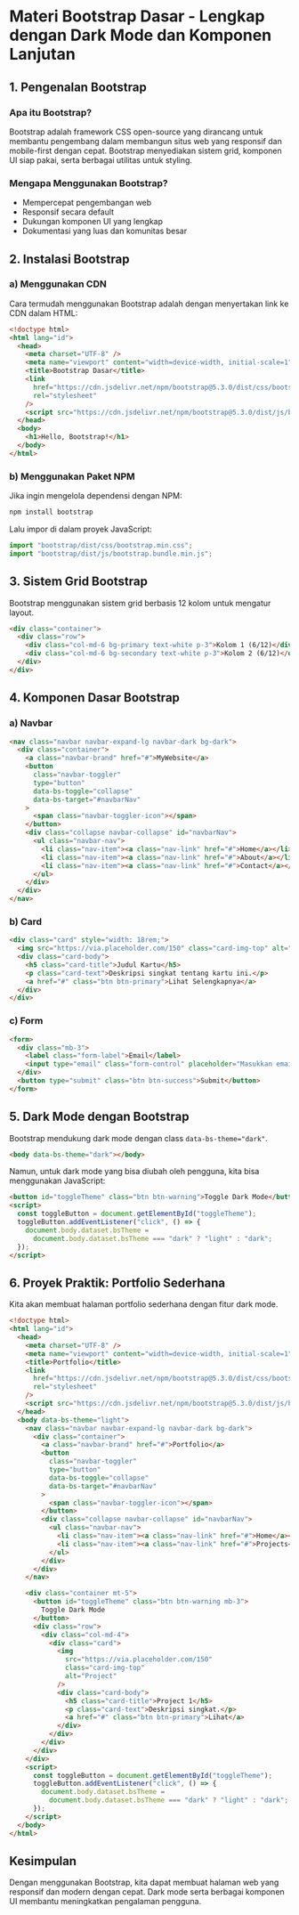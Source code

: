 # Materi Bootstrap Dasar - Lengkap dengan Dark Mode dan Komponen Lanjutan

## 1. Pengenalan Bootstrap

### Apa itu Bootstrap?

Bootstrap adalah framework CSS open-source yang dirancang untuk membantu pengembang dalam membangun situs web yang responsif dan mobile-first dengan cepat. Bootstrap menyediakan sistem grid, komponen UI siap pakai, serta berbagai utilitas untuk styling.

### Mengapa Menggunakan Bootstrap?

- Mempercepat pengembangan web
- Responsif secara default
- Dukungan komponen UI yang lengkap
- Dokumentasi yang luas dan komunitas besar

## 2. Instalasi Bootstrap

### a) Menggunakan CDN

Cara termudah menggunakan Bootstrap adalah dengan menyertakan link ke CDN dalam HTML:

```html
<!doctype html>
<html lang="id">
  <head>
    <meta charset="UTF-8" />
    <meta name="viewport" content="width=device-width, initial-scale=1" />
    <title>Bootstrap Dasar</title>
    <link
      href="https://cdn.jsdelivr.net/npm/bootstrap@5.3.0/dist/css/bootstrap.min.css"
      rel="stylesheet"
    />
    <script src="https://cdn.jsdelivr.net/npm/bootstrap@5.3.0/dist/js/bootstrap.bundle.min.js"></script>
  </head>
  <body>
    <h1>Hello, Bootstrap!</h1>
  </body>
</html>
```

### b) Menggunakan Paket NPM

Jika ingin mengelola dependensi dengan NPM:

```sh
npm install bootstrap
```

Lalu impor di dalam proyek JavaScript:

```js
import "bootstrap/dist/css/bootstrap.min.css";
import "bootstrap/dist/js/bootstrap.bundle.min.js";
```

## 3. Sistem Grid Bootstrap

Bootstrap menggunakan sistem grid berbasis 12 kolom untuk mengatur layout.

```html
<div class="container">
  <div class="row">
    <div class="col-md-6 bg-primary text-white p-3">Kolom 1 (6/12)</div>
    <div class="col-md-6 bg-secondary text-white p-3">Kolom 2 (6/12)</div>
  </div>
</div>
```

## 4. Komponen Dasar Bootstrap

### a) Navbar

```html
<nav class="navbar navbar-expand-lg navbar-dark bg-dark">
  <div class="container">
    <a class="navbar-brand" href="#">MyWebsite</a>
    <button
      class="navbar-toggler"
      type="button"
      data-bs-toggle="collapse"
      data-bs-target="#navbarNav"
    >
      <span class="navbar-toggler-icon"></span>
    </button>
    <div class="collapse navbar-collapse" id="navbarNav">
      <ul class="navbar-nav">
        <li class="nav-item"><a class="nav-link" href="#">Home</a></li>
        <li class="nav-item"><a class="nav-link" href="#">About</a></li>
        <li class="nav-item"><a class="nav-link" href="#">Contact</a></li>
      </ul>
    </div>
  </div>
</nav>
```

### b) Card

```html
<div class="card" style="width: 18rem;">
  <img src="https://via.placeholder.com/150" class="card-img-top" alt="..." />
  <div class="card-body">
    <h5 class="card-title">Judul Kartu</h5>
    <p class="card-text">Deskripsi singkat tentang kartu ini.</p>
    <a href="#" class="btn btn-primary">Lihat Selengkapnya</a>
  </div>
</div>
```

### c) Form

```html
<form>
  <div class="mb-3">
    <label class="form-label">Email</label>
    <input type="email" class="form-control" placeholder="Masukkan email" />
  </div>
  <button type="submit" class="btn btn-success">Submit</button>
</form>
```

## 5. Dark Mode dengan Bootstrap

Bootstrap mendukung dark mode dengan class `data-bs-theme="dark"`.

```html
<body data-bs-theme="dark"></body>
```

Namun, untuk dark mode yang bisa diubah oleh pengguna, kita bisa menggunakan JavaScript:

```html
<button id="toggleTheme" class="btn btn-warning">Toggle Dark Mode</button>
<script>
  const toggleButton = document.getElementById("toggleTheme");
  toggleButton.addEventListener("click", () => {
    document.body.dataset.bsTheme =
      document.body.dataset.bsTheme === "dark" ? "light" : "dark";
  });
</script>
```

## 6. Proyek Praktik: Portfolio Sederhana

Kita akan membuat halaman portfolio sederhana dengan fitur dark mode.

```html
<!doctype html>
<html lang="id">
  <head>
    <meta charset="UTF-8" />
    <meta name="viewport" content="width=device-width, initial-scale=1" />
    <title>Portfolio</title>
    <link
      href="https://cdn.jsdelivr.net/npm/bootstrap@5.3.0/dist/css/bootstrap.min.css"
      rel="stylesheet"
    />
    <script src="https://cdn.jsdelivr.net/npm/bootstrap@5.3.0/dist/js/bootstrap.bundle.min.js"></script>
  </head>
  <body data-bs-theme="light">
    <nav class="navbar navbar-expand-lg navbar-dark bg-dark">
      <div class="container">
        <a class="navbar-brand" href="#">Portfolio</a>
        <button
          class="navbar-toggler"
          type="button"
          data-bs-toggle="collapse"
          data-bs-target="#navbarNav"
        >
          <span class="navbar-toggler-icon"></span>
        </button>
        <div class="collapse navbar-collapse" id="navbarNav">
          <ul class="navbar-nav">
            <li class="nav-item"><a class="nav-link" href="#">Home</a></li>
            <li class="nav-item"><a class="nav-link" href="#">Projects</a></li>
          </ul>
        </div>
      </div>
    </nav>

    <div class="container mt-5">
      <button id="toggleTheme" class="btn btn-warning mb-3">
        Toggle Dark Mode
      </button>
      <div class="row">
        <div class="col-md-4">
          <div class="card">
            <img
              src="https://via.placeholder.com/150"
              class="card-img-top"
              alt="Project"
            />
            <div class="card-body">
              <h5 class="card-title">Project 1</h5>
              <p class="card-text">Deskripsi singkat.</p>
              <a href="#" class="btn btn-primary">Lihat</a>
            </div>
          </div>
        </div>
      </div>
    </div>
    <script>
      const toggleButton = document.getElementById("toggleTheme");
      toggleButton.addEventListener("click", () => {
        document.body.dataset.bsTheme =
          document.body.dataset.bsTheme === "dark" ? "light" : "dark";
      });
    </script>
  </body>
</html>
```

## Kesimpulan

Dengan menggunakan Bootstrap, kita dapat membuat halaman web yang responsif dan modern dengan cepat. Dark mode serta berbagai komponen UI membantu meningkatkan pengalaman pengguna.
